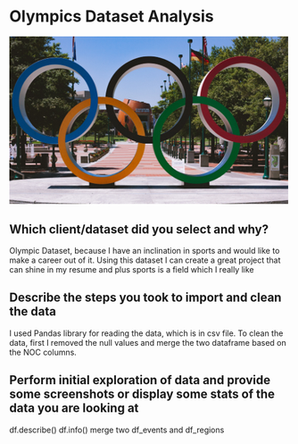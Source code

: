 # Olympics Dataset Analysis

<img src = "Images/olympic-rings.jpg" width = "500">

## Which client/dataset did you select and why?
Olympic Dataset, because I have an inclination in sports and would like to make a career out of it. Using this dataset I can create a great project that can shine in my resume and plus sports is a field which I really like


## Describe the steps you took to import and clean the data

I used Pandas library for reading the data, which is in csv file. To clean the data, first I removed the null values and merge the two dataframe based on the NOC columns.

## Perform initial exploration of data and provide some screenshots or display some stats of the data you are looking at

df.describe()
df.info()
merge two df_events and df_regions